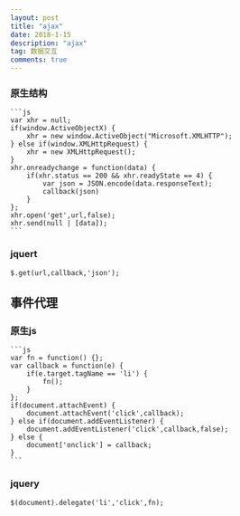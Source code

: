 ```yaml
---
layout: post
title: "ajax"
date: 2018-1-15
description: "ajax"
tag: 数据交互
comments: true
---
```


### 原生结构

	```js
	var xhr = null;
	if(window.ActiveObjectX) {
		xhr = new window.ActiveObject("Microsoft.XMLHTTP");
	} else if(window.XMLHttpRequest) {
		xhr = new XMLHttpRequest();
	}
	xhr.onreadychange = function(data) {
		if(xhr.status == 200 && xhr.readyState == 4) {
			var json = JSON.encode(data.responseText);
			callback(json)
		}
	};
	xhr.open('get',url,false);
	xhr.send(null | [data]);
	```

### jquert

`$.get(url,callback,'json');`

## 事件代理

### 原生js

	```js
	var fn = function() {};
	var callback = function(e) {
		if(e.target.tagName == 'li') {
			fn();
		}
	};
	if(document.attachEvent) {
		document.attachEvent('click',callback);
	} else if(document.addEventListener) {
		document.addEventListener('click',callback,false);
	} else {
		document['onclick'] = callback;
	}
	```

### jquery

`$(document).delegate('li','click',fn);`


